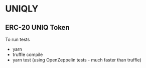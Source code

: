 # UNIQLY

## ERC-20 UNIQ Token

To run tests
 - yarn
 - truffle compile
 - yarn test (using OpenZeppelin tests - much faster than truffle)
 